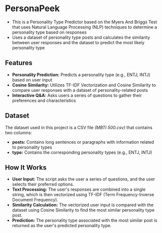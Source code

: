 # PersonaPeek

- This is a Personality Type Predictor based on the Myers And Briggs Test that uses Natural Language Processing (NLP) techniques to determine a personality type based on responses
- Uses a dataset of personality type posts and calculates the similarity between user responses and the dataset to predict the most likely personality type


## Features
- **Personality Prediction:** Predicts a personality type (e.g., ENTJ, INTJ) based on user input
- **Cosine Similarity:** Utilizes TF-IDF Vectorization and Cosine Similarity to compare user responses with a dataset of personality-related posts
- **Interactive Q&A:** Asks users a series of questions to gather their preferences and characteristics

## Dataset
The dataset used in this project is a CSV file *(MBTI 500.csv)* that contains two columns:

- **posts:** Contains long sentences or paragraphs with information related to personality types
- **type:** Contains the corresponding personality types (e.g., ENTJ, INTJ)
## How It Works
- **User Input:** The script asks the user a series of questions, and the user selects their preferred options.
- **Text Processing:** The user's responses are combined into a single string, which is then vectorized using TF-IDF (Term Frequency-Inverse Document Frequency).
- **Similarity Calculation:** The vectorized user input is compared with the dataset using Cosine Similarity to find the most similar personality type post.
- **Prediction:** The personality type associated with the most similar post is returned as the user's predicted personality type.

